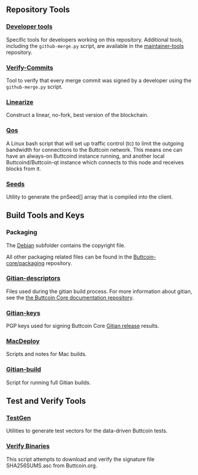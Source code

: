 Repository Tools
---------------------

### [Developer tools](/contrib/devtools) ###
Specific tools for developers working on this repository.
Additional tools, including the `github-merge.py` script, are available in the [maintainer-tools](https://github.com/Buttcoin-core/Buttcoin-maintainer-tools) repository.

### [Verify-Commits](/contrib/verify-commits) ###
Tool to verify that every merge commit was signed by a developer using the `github-merge.py` script.

### [Linearize](/contrib/linearize) ###
Construct a linear, no-fork, best version of the blockchain.

### [Qos](/contrib/qos) ###

A Linux bash script that will set up traffic control (tc) to limit the outgoing bandwidth for connections to the Buttcoin network. This means one can have an always-on Buttcoind instance running, and another local Buttcoind/Buttcoin-qt instance which connects to this node and receives blocks from it.

### [Seeds](/contrib/seeds) ###
Utility to generate the pnSeed[] array that is compiled into the client.

Build Tools and Keys
---------------------

### Packaging ###
The [Debian](/contrib/debian) subfolder contains the copyright file.

All other packaging related files can be found in the [Buttcoin-core/packaging](https://github.com/Buttcoin-core/packaging) repository.

### [Gitian-descriptors](/contrib/gitian-descriptors) ###
Files used during the gitian build process. For more information about gitian, see the [the Buttcoin Core documentation repository](https://github.com/Buttcoin-core/docs).

### [Gitian-keys](/contrib/gitian-keys)
PGP keys used for signing Buttcoin Core [Gitian release](/doc/release-process.md) results.

### [MacDeploy](/contrib/macdeploy) ###
Scripts and notes for Mac builds.

### [Gitian-build](/contrib/gitian-build.py) ###
Script for running full Gitian builds.

Test and Verify Tools
---------------------

### [TestGen](/contrib/testgen) ###
Utilities to generate test vectors for the data-driven Buttcoin tests.

### [Verify Binaries](/contrib/verifybinaries) ###
This script attempts to download and verify the signature file SHA256SUMS.asc from Buttcoin.org.
